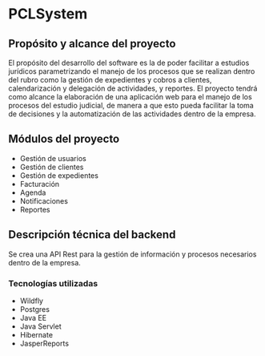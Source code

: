 # PCLSystem

## Propósito y alcance del proyecto
El propósito del desarrollo del software es la de poder facilitar a estudios jurídicos parametrizando el manejo de los procesos que se realizan dentro del rubro como la gestión de expedientes y cobros a clientes, calendarización y delegación de actividades, y reportes.
El proyecto tendrá como alcance la elaboración de una aplicación web para el manejo de los procesos del estudio judicial, de manera a que esto pueda facilitar la toma de decisiones y la automatización de las actividades dentro de la empresa.

## Módulos del proyecto
* Gestión de usuarios
* Gestión de clientes
* Gestión de expedientes
* Facturación
* Agenda
* Notificaciones
* Reportes

## Descripción técnica del backend
Se crea una API Rest para la gestión de información y procesos necesarios dentro de la empresa.

### Tecnologías utilizadas
* Wildfly
* Postgres
* Java EE
* Java Servlet
* Hibernate
* JasperReports